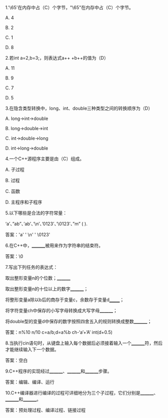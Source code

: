1.'\65'在内存中占（C）个字节，"\65"在内存中占（C）个字节。

A. 4

B. 2

C. 1

D. 8



2.若int a=2,b=3;，则表达式a++ +b++的值为（D）

A. 11

B. 9

C. 7

D. 5

3.在隐含类型转换中，long、int、double三种类型之间的转换顺序为（D）

A. long->int->double

B. long->double->int

C. int->double->long

D. int->long->double

4.一个C++源程序主要是由（C）组成。

A. 子过程

B. 过程

C. 函数

D. 主程序和子程序



5.以下哪些是合法的字符常量：

‘a’、”ab”、’ab’、’\n’、’0123’、’\0123’、”m” (    ).

答案：'a' ' \n' ' \0123'



6.在C++中，▁▁▁被用来作为字符串的结束符。

答案：\0

7.写出下列任务的表达式：

取出整形变量n的个位数；▁▁▁

取出整形变量n的十位以上的数字▁▁▁；

将整形变量a除以b后的商存于变量c，余数存于变量d▁▁▁；

将字符变量ch中保存的小写字母转换成大写字母▁▁▁；

将double型的变量d中保存的数字按照四舍五入的规则转换成整数▁▁▁；

答案：n%10    n/10    c=a/b;d=a%b    ch-‘a’+’A’    int(d+0.5)

8.当执行cin语句时，从键盘上输入每个数据后必须接着输入一个▁▁▁符，然后才能继续输入下一个数据。

答案：空白

9.C++程序的实现经过▁▁▁、▁▁▁和▁▁▁步骤。

答案：编辑、编译、运行

10.C++编译器进行编译的过程可详细地分为三个子过程，它们分别是▁▁▁、▁▁▁和▁▁▁。

答案：预处理过程、编译过程、链接过程
